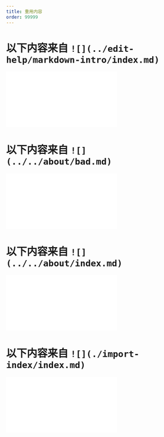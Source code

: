 ```yaml
---
title: 重用内容
order: 99999
---
```


# 以下内容来自 ```![](../edit-help/markdown-intro/index.md)```

![](../edit-help/markdown-intro/index.md)

# 以下内容来自 ```![](../../about/bad.md)```

![](../../about/bad.md)

# 以下内容来自 ```![](../../about/index.md)```

![](../../about/index.md)

# 以下内容来自 ```![](./import-index/index.md)```

![](./import-index/index.md)
